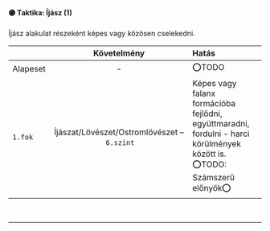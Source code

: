 #### 🟣 Taktika: Íjász (1)

Íjász alakulat részeként képes vagy közösen cselekedni.

|          |                         Követelmény                         | Hatás                                                                                                                          |
|:-------- |:-----------------------------------------------------------:|:------------------------------------------------------------------------------------------------------------------------------ |
| Alapeset |                              -                              | ⭕TODO                                                                                                                         |
| `1.fok`  | Íjászat/Lövészet/Ostromlövészet&nbsp;–&nbsp;`6.szint`<br /> | Képes vagy falanx formációba fejlődni, együttmaradni, fordulni - harci körülmények között is.<br />⭕TODO: Számszerű előnyök⭕ |

<br />

---
